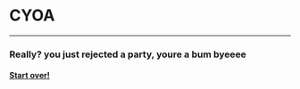 # CYOA
---
### Really? you just rejected a party, youre a bum byeeee 

#### [Start over!](../home.md)